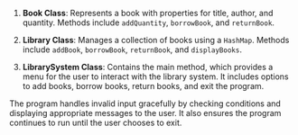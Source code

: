 1. **Book Class**: Represents a book with properties for title, author, and quantity. Methods include `addQuantity`, `borrowBook`, and `returnBook`.

2. **Library Class**: Manages a collection of books using a `HashMap`. Methods include `addBook`, `borrowBook`, `returnBook`, and `displayBooks`.

3. **LibrarySystem Class**: Contains the main method, which provides a menu for the user to interact with the library system. It includes options to add books, borrow books, return books, and exit the program. 

The program handles invalid input gracefully by checking conditions and displaying appropriate messages to the user. It also ensures the program continues to run until the user chooses to exit.
